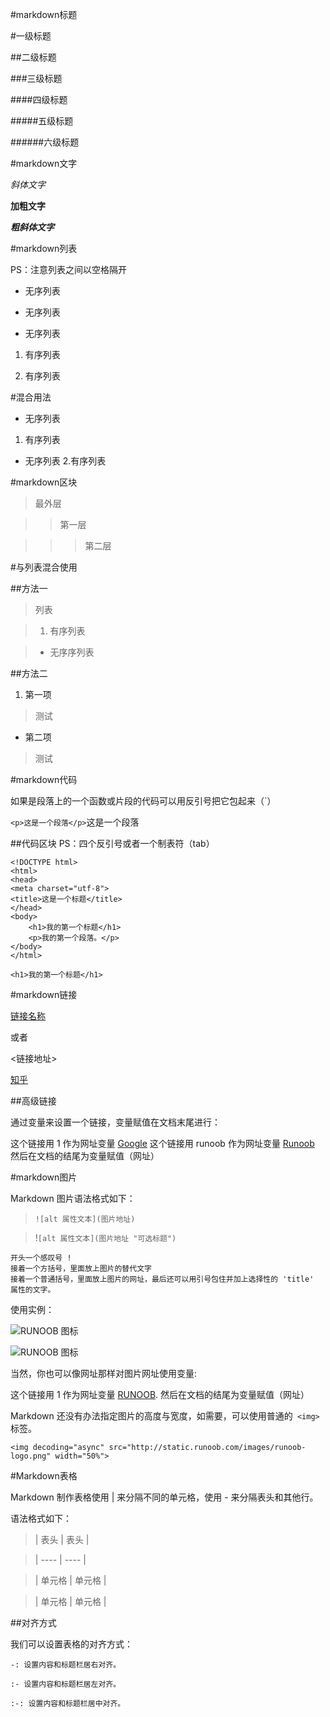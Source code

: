 #markdown标题

#一级标题

##二级标题

###三级标题

####四级标题

#####五级标题

######六级标题

#markdown文字

*斜体文字*

**加粗文字**

***粗斜体文字***

#markdown列表

PS：注意列表之间以空格隔开

- 无序列表

+ 无序列表

* 无序列表

1. 有序列表

2. 有序列表

#混合用法

- 无序列表
1. 有序列表
+ 无序列表
2.有序列表

#markdown区块

>最外层

>>第一层

>>>第二层

#与列表混合使用

##方法一

>列表

>1. 有序列表

>- 无序序列表

##方法二

1. 第一项

>测试

+ 第二项

>测试

#markdown代码

如果是段落上的一个函数或片段的代码可以用反引号把它包起来（`）

`<p>这是一个段落</p>`这是一个段落

##代码区块
PS：四个反引号或者一个制表符（tab）

```
<!DOCTYPE html>
<html>
<head>
<meta charset="utf-8">
<title>这是一个标题</title>
</head>
<body>
    <h1>我的第一个标题</h1>
    <p>我的第一个段落。</p>
</body>
</html>
```

    <h1>我的第一个标题</h1>

#markdown链接

[链接名称](链接地址)

或者

<链接地址>

[知乎](https://www.zhihu.com/)

##高级链接

通过变量来设置一个链接，变量赋值在文档末尾进行：

这个链接用 1 作为网址变量 [Google][1]
这个链接用 runoob 作为网址变量 [Runoob][runoob]
然后在文档的结尾为变量赋值（网址）

  [1]: http://www.google.com/
  [runoob]: http://www.runoob.com/

 #markdown图片
 
 Markdown 图片语法格式如下：

>`![alt 属性文本](图片地址)`

>!`[alt 属性文本](图片地址 "可选标题")`

    开头一个感叹号 !
    接着一个方括号，里面放上图片的替代文字
    接着一个普通括号，里面放上图片的网址，最后还可以用引号包住并加上选择性的 'title' 属性的文字。

使用实例：

![RUNOOB 图标](http://static.runoob.com/images/runoob-logo.png)

![RUNOOB 图标](http://static.runoob.com/images/runoob-logo.png "RUNOOB")

当然，你也可以像网址那样对图片网址使用变量:

这个链接用 1 作为网址变量 [RUNOOB][1].
然后在文档的结尾为变量赋值（网址）

[1]: http://static.runoob.com/images/runoob-logo.png

Markdown 还没有办法指定图片的高度与宽度，如需要，可以使用普通的` <img>` 标签。

```
<img decoding="async" src="http://static.runoob.com/images/runoob-logo.png" width="50%">
```

#Markdown表格

Markdown 制作表格使用 | 来分隔不同的单元格，使用 - 来分隔表头和其他行。

语法格式如下：

>|  表头   | 表头  |

>|  ----  | ----  |

>| 单元格  | 单元格 |

>| 单元格  | 单元格 |

##对齐方式

我们可以设置表格的对齐方式：

    -: 设置内容和标题栏居右对齐。

    :- 设置内容和标题栏居左对齐。

    :-: 设置内容和标题栏居中对齐。
    